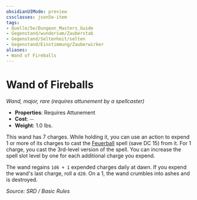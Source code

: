 ```yaml
---
obsidianUIMode: preview
cssclasses: json5e-item
tags:
- Quelle/5e/Dungeon_Masters_Guide
- Gegenstand/wundersam/Zauberstab
- Gegenstand/Seltenheit/selten
- Gegenstand/Einstimmung/Zauberwirker
aliases:
- Wand of Fireballs
---
```

# Wand of Fireballs
*Wand, major, rare (requires attunement by a spellcaster)*  

- **Properties**: Requires Attunement
- **Cost**: ⏤
- **Weight**: 1.0 lbs.

This wand has 7 charges. While holding it, you can use an action to expend 1 or more of its charges to cast the [Feuerball](../Zauber/Feuerball.md) spell (save DC 15) from it. For 1 charge, you cast the 3rd-level version of the spell. You can increase the spell slot level by one for each additional charge you expend.

The wand regains `1d6 + 1` expended charges daily at dawn. If you expend the wand's last charge, roll a `d20`. On a 1, the wand crumbles into ashes and is destroyed.

*Source: SRD / Basic Rules*